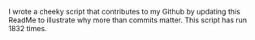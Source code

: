 I wrote a cheeky script that contributes to my Github by updating this ReadMe to illustrate why more than commits matter. This script has run 1832 times.